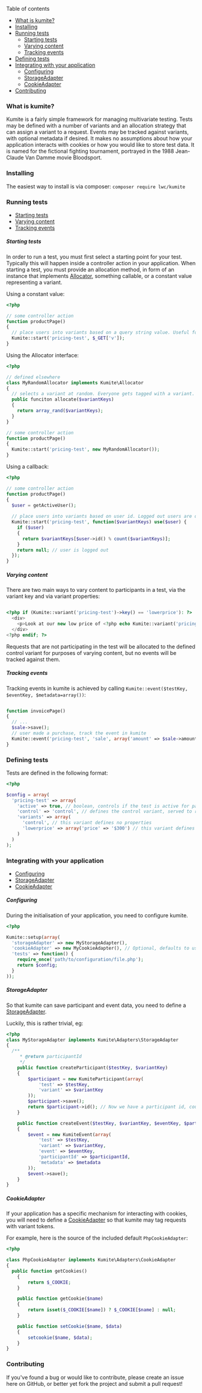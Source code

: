 
Table of contents
- [What is kumite?](#what-is-kumite)
- [Installing](#installing)
- [Running tests](#running-tests)
  - [Starting tests](#starting-tests)
  - [Varying content](#varying-content)
  - [Tracking events](#tracking-events)
- [Defining tests](#defining-tests)
- [Integrating with your application](#integrating-with-your-application)
  - [Configuring](#configuring)
  - [StorageAdapter](#storageadapter)
  - [CookieAdapter](#cookieadapter)
- [Contributing](#contributing)


### What is kumite?
Kumite is a fairly simple framework for managing multivariate testing.
Tests may be defined with a number of variants and an allocation strategy that can assign a variant to a request.
Events may be tracked against variants, with optional metadata if desired.
It makes no assumptions about how your application interacts with cookies or how you would like to store test data.
It is named for the fictional fighting tournament, portrayed in the 1988 Jean-Claude Van Damme movie Bloodsport.


### Installing
The easiest way to install is via composer: `composer require lwc/kumite`


### Running tests
- [Starting tests](#starting-tests)
- [Varying content](#varying-content)
- [Tracking events](#tracking-events)

##### Starting tests
In order to run a test, you must first select a starting point for your test. Typically this will happen inside a controller action in your application.
When starting a test, you must provide an allocation method, in form of an instance that implements [Allocator](/lwc/kumite/blob/master/lib/Kumite/Allocator.php), something callable, or a constant value representing a variant.

Using a constant value:
```php
<?php

// some controller action
function productPage()
{
  // place users into variants based on a query string value. Useful for integrating with external tools.
  Kumite::start('pricing-test', $_GET['v']);
}
```

Using the Allocator interface:
```php
<?php

// defined elsewhere
class MyRandomAllocator implements Kumite\Allocator
{
  // selects a variant at random. Everyone gets tagged with a variant.
  public funciton allocate($variantKeys)
  {
    return array_rand($variantKeys);
  }
}

// some controller action
function productPage()
{
  Kumite::start('pricing-test', new MyRandomAllocator());
}
```

Using a callback:
```php
<?php

// some controller action
function productPage()
{
  $user = getActiveUser();
  
  // place users into variants based on user id. Logged out users are disqualified from participating
  Kumite::start('pricing-test', function($variantKeys) use($user) {
    if ($user)
    {
      return $variantKeys[$user->id() % count($variantKeys)]; 
    }
    return null; // user is logged out
  });
}
```

##### Varying content
There are two main ways to vary content to participants in a test, via the variant key and via variant properties:
```php

<?php if (Kumite::variant('pricing-test')->key() == 'lowerprice'): ?>
  <div>
    <p>Look at our new low price of <?php echo Kumite::variant('pricing-test')->property('price') ?></p>
  </div>
<?php endif; ?>
```

Requests that are not participating in the test will be allocated to the defined control variant for purposes of varying content, but no events will be tracked against them.

##### Tracking events
Tracking events in kumite is achieved by calling `Kumite::event($testKey, $eventKey, $metadata=array())`:
```php

function invoicePage()
{
  // ...
  $sale->save();
  // user made a purchase, track the event in kumite
  Kumite::event('pricing-test', 'sale', array('amount' => $sale->amount()));
}
```


### Defining tests
Tests are defined in the following format:

```php
<?php

$config = array(
  'pricing-test' => array(
    'active' => true, // boolean, controls if the test is active for participation
    'control' => 'control', // defines the control variant, served to request not participating in the test
    'variants' => array(
      'control', // this variant defines no properties
      'lowerprice' => array('price' => '$300') // this variant defines properties
    )
  )
);
```

### Integrating with your application

- [Configuring](#configuring)
- [StorageAdapter](#storageadapter)
- [CookieAdapter](#cookieadapter)


##### Configuring
During the initialisation of your application, you need to configure kumite.
```php
<?php

Kumite::setup(array(
  'storageAdapter' => new MyStorageAdapter(),
  'cookieAdapter' => new MyCookieAdapter(), // Optional, defaults to using PHP's $_COOKIE if not provided
  'tests' => function() {
    require_once('path/to/configuration/file.php');
    return $config;
  }
));
```

##### StorageAdapter
So that kumite can save participant and event data, you need to define a [StorageAdapter](/lwc/kumite/blob/master/lib/Kumite/Adapters/StorageAdapter.php).

Luckily, this is rather trivial, eg:
```php
<?php
class MyStorageAdapter implements Kumite\Adapters\StorageAdapter
{
  /**
	 * @return participantId
	 */
	public function createParticipant($testKey, $variantKey)
	{
		$participant = new KumiteParticipant(array(
			'test' => $testKey,
			'variant' => $variantKey
		));
		$participant->save();
		return $participant->id(); // Now we have a participant id, courtesy of the database 
	}

	public function createEvent($testKey, $variantKey, $eventKey, $participantId, $metadata=null)
	{
		$event = new KumiteEvent(array(
			'test' => $testKey,
			'variant' => $variantKey,
			'event' => $eventKey,
			'participantId' => $participantId,
			'metadata' => $metadata			
		));
		$event->save();
	}
}
```

##### CookieAdapter
If your application has a specific mechanism for interacting with cookies, you will need to define a [CookieAdapter](/lwc/kumite/blob/master/lib/Kumite/Adapters/CookieAdapter.php) so that kumite may tag requests with variant tokens.

For example, here is the source of the included default `PhpCookieAdapter`:
```php
<?php

class PhpCookieAdapter implements Kumite\Adapters\CookieAdapter
{
  public function getCookies()
	{
		return $_COOKIE;
	}

	public function getCookie($name)
	{
		return isset($_COOKIE[$name]) ? $_COOKIE[$name] : null;
	}

	public function setCookie($name, $data)
	{
		setcookie($name, $data);
	}
}
```


### Contributing
If you've found a bug or would like to contribute, please create an issue here on GitHub, or better yet fork the project and submit a pull request!

